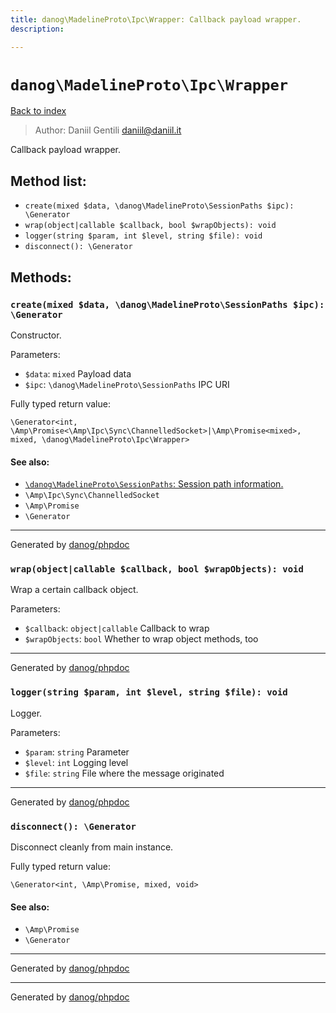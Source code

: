```yaml
---
title: danog\MadelineProto\Ipc\Wrapper: Callback payload wrapper.
description: 

---
```

# `danog\MadelineProto\Ipc\Wrapper`
[Back to index](../../../index.md)

> Author: Daniil Gentili <daniil@daniil.it>  
  

Callback payload wrapper.  




## Method list:
* `create(mixed $data, \danog\MadelineProto\SessionPaths $ipc): \Generator`
* `wrap(object|callable $callback, bool $wrapObjects): void`
* `logger(string $param, int $level, string $file): void`
* `disconnect(): \Generator`

## Methods:
### `create(mixed $data, \danog\MadelineProto\SessionPaths $ipc): \Generator`

Constructor.


Parameters:
* `$data`: `mixed` Payload data  
* `$ipc`: `\danog\MadelineProto\SessionPaths` IPC URI  


Fully typed return value:
```
\Generator<int, \Amp\Promise<\Amp\Ipc\Sync\ChannelledSocket>|\Amp\Promise<mixed>, mixed, \danog\MadelineProto\Ipc\Wrapper>
```
#### See also: 
* [`\danog\MadelineProto\SessionPaths`: Session path information.](../SessionPaths.md)
* `\Amp\Ipc\Sync\ChannelledSocket`
* `\Amp\Promise`
* `\Generator`



---
Generated by [danog/phpdoc](https://phpdoc.daniil.it)

### `wrap(object|callable $callback, bool $wrapObjects): void`

Wrap a certain callback object.


Parameters:
* `$callback`: `object|callable` Callback to wrap  
* `$wrapObjects`: `bool` Whether to wrap object methods, too  


---
Generated by [danog/phpdoc](https://phpdoc.daniil.it)

### `logger(string $param, int $level, string $file): void`

Logger.


Parameters:
* `$param`: `string` Parameter  
* `$level`: `int` Logging level  
* `$file`: `string` File where the message originated  


---
Generated by [danog/phpdoc](https://phpdoc.daniil.it)

### `disconnect(): \Generator`

Disconnect cleanly from main instance.


Fully typed return value:
```
\Generator<int, \Amp\Promise, mixed, void>
```
#### See also: 
* `\Amp\Promise`
* `\Generator`



---
Generated by [danog/phpdoc](https://phpdoc.daniil.it)

---
Generated by [danog/phpdoc](https://phpdoc.daniil.it)
